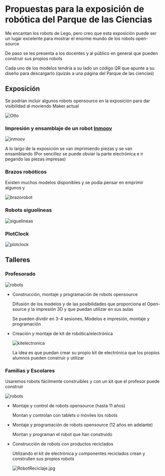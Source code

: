 # Propuestas para la exposición de robótica del Parque de las Ciencias

Me encantan los robots de Lego, pero creo que esta exposición puede ser un lugar excelente para mostrar el enorme mundo de los robots open-source

De paso se les presenta a los docentes y al público en general que pueden construir sus propios robots

Cada uno de los modelos tendría a su lado un código QR que apunte a su diseño para descargarlo (quizás a una página del Parque de las ciencias)

## Exposición

Se podrían incluir algunos robots opensource en la exposición para dar visibilidad al moviendo Maker actual

![Otto](./images/Otto.jpg)

### Impresión y ensamblaje de un robot [Inmoov](https://inmoov.fr/)

![inmoov](http://www.meccanismocomplesso.org/wp-content/uploads/2015/10/Meccanismo-Complesso-InMoov1.png)

A lo largo de la exposición se van imprimiendo piezas y se van ensamblando
(Por sencillez se puede obviar la parte electrónica e ir pegando las piezas impresas)

### Brazos robóticos

Existen muchos modelos disponibles y se podía pensar en emprimir algunos y

![brazorobot](./images/brazoRobot.gif)

### Robots siguelíneas

![siguelineas](./images/robot2.jpg)

### PlotClock

![plotclock](./images/plotclock.gif)

## Talleres

### Profesorado

  ![robots](./images/Robots.jpg)

* Construcción, montaje y programación de robots opensource

  Difusión de los modelos y de las posibilidades que proporciona el Open-source y la impresión 3D y que puedan utilizar en sus aulas

  Se pueden dividir en 3-4 sesiones, Modelos e impresión, montaje y programación

* Creación y montaje de kit de robótica/electrónica

  ![kitelectronica](./images/KitElectronica.jpg)

  La idea es que puedan crear su propio kit de electrónica que los propios alumnos pueden construir y utilizar

### Familias y Escolares

Usaremos robots fácilmente construibles y con un kit que el profesor puede construir

  ![robots](./images/Robots.jpg)

* Montaje y control de robots opensource (hasta 11 años)

  Montan y controlan con tablets o móviles los robots

* Montaje y programación de robots opensource (12 años en adelante)

  Montan y programan el robot que han construido

* Construcción de robots con productos reciclados

  Utilizando el kit de electrónica y componentes reciclados crean y construllen sus propios robots

  ![RobotReciclaje.jpg](./images/RobotReciclaje.jpg)
